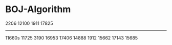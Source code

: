 # BOJ-Algorithm

2206 
12100 
1911
17825

---

11660s
11725
3190
16953
17406
14888
1912
15662
17143
15685